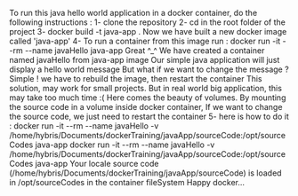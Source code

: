 To run this java hello world application in a docker container, do the following instructions :
1- clone the repository
2- cd in the root folder of the project
3- docker build -t java-app .
Now we have built a new docker image called 'java-app'
4- To run a container from this image run :
docker run -it --rm --name javaHello java-app
Great ^_^  We have created a container named javaHello from java-app image
Our simple java application will just display a hello world message
But what if we want to change the message ? Simple ! we have to rebuild the image, then restart the container
This solution, may work for small projects. But in real world big application, this may take too much time :(
Here comes the beauty of volumes. By mounting the source code in a volume inside docker container, If we want to change the source code, we just need to restart the container
5- here is how to do it :
docker run -it --rm --name javaHello -v /home/hybris/Documents/dockerTraining/javaApp/sourceCode:/opt/sourceCodes java-app
docker run -it --rm --name javaHello -v /home/hybris/Documents/dockerTraining/javaApp/sourceCode:/opt/sourceCodes java-app
Your locale source code (/home/hybris/Documents/dockerTraining/javaApp/sourceCode) is loaded in /opt/sourceCodes in the container fileSystem
Happy docker...
